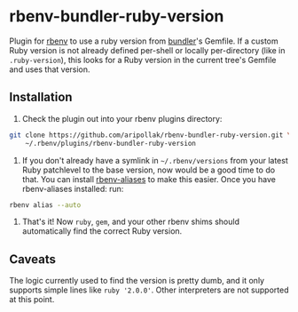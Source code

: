 rbenv-bundler-ruby-version
==========================

Plugin for [rbenv](https://github.com/sstephenson/rbenv) to use a ruby version from
[bundler](http://bundler.io/)'s Gemfile. If a custom Ruby version 
is not already defined per-shell or locally per-directory (like in `.ruby-version`), this looks
for a Ruby version in the current tree's Gemfile and uses that version.

Installation
------------
1. Check the plugin out into your rbenv plugins directory:

  ```sh
  git clone https://github.com/aripollak/rbenv-bundler-ruby-version.git \
      ~/.rbenv/plugins/rbenv-bundler-ruby-version
  ```
  
1. If you don't already have a symlink in `~/.rbenv/versions` from your latest Ruby patchlevel to the base version,
now would be a good time to do that. You can install [rbenv-aliases](https://github.com/tpope/rbenv-aliases)
to make this easier. Once you have rbenv-aliases installed: run:

  ```sh
  rbenv alias --auto
  ```

1. That's it! Now `ruby`, `gem`, and your other rbenv shims should automatically find the correct Ruby version.

Caveats
-------
The logic currently used to find the version is pretty dumb, and it only supports simple lines
like `ruby '2.0.0'`. Other interpreters are not supported at this point.
